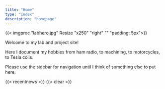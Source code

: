 ```yaml
---
title: "Home"
type: "index"
description: "homepage"
---
```


{{< imgproc "labhero.jpg" Resize "x250" "right" "" "padding: 5px">}}

Welcome to my lab and project site!

Here I document my hobbies from ham radio, to machining, to motorcycles, to Tesla coils.

Please use the sidebar for navigation until I think of something else to put here.

{{< recentnews >}}
{{< clear >}}
